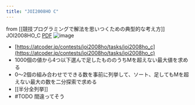 ```yaml
---
title: "JOI2008HO C"
---
```


from [[競技プログラミングで解法を思いつくための典型的な考え方]]
JOI2008HO_C
[PDF](https://www.ioi-jp.org/joi/2007/2008-ho-prob_and_sol/2008-ho.pdf#page=6)
![image](https://gyazo.com/503913df0873f6aed45912d413fa40a1/thumb/1000)
- [https://atcoder.jp/contests/joi2008ho/tasks/joi2008ho_c](https://atcoder.jp/contests/joi2008ho/tasks/joi2008ho_c)
- 1000個の値から4つ以下選んで足したもののうちMを超えない最大値を求める
- 0〜2個の組み合わせでできる数を事前に列挙して、ソート、足してもMを超えない最大の数を二分探索で求める
- [[半分全列挙]]
- #TODO 間違ってそう
